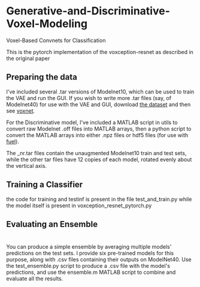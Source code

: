 # Generative-and-Discriminative-Voxel-Modeling
Voxel-Based Convnets for Classification

This is the pytorch implementation of the voxception-resnet as described in the original paper

## Preparing the data
I've included several .tar versions of Modelnet10, which can be used to train the VAE and run the GUI. If you wish to write more .tar files (say, of Modelnet40) for use with the VAE and GUI, download  [the dataset](http://modelnet.cs.princeton.edu/) and then see [voxnet](https://github.com/dimatura/voxnet).

For the Discriminative model, I've included a MATLAB script in utils to convert raw Modelnet .off files into MATLAB arrays, then a python script to convert the MATLAB arrays into either .npz files or hdf5 files (for use with [fuel](https://github.com/mila-udem/fuel)). 

The _nr.tar files contain the unaugmented Modelnet10 train and test sets, while the other tar files have 12 copies of each model, rotated evenly about the vertical axis. 

## Training a Classifier
the code for training and testinf is present in the file test_and_train.py while the model itself is present in voxception_resnet_pytorch.py
## Evaluating an Ensemble
#
You can produce a simple ensemble by averaging multiple models' predictions on the test sets. I provide six pre-trained models for this purpose, along with .csv files containing their outputs on ModelNet40.
Use the test_ensemble.py script to produce a .csv file with the model's predictions, and use the ensemble.m MATLAB script to combine and evaluate all the results.

